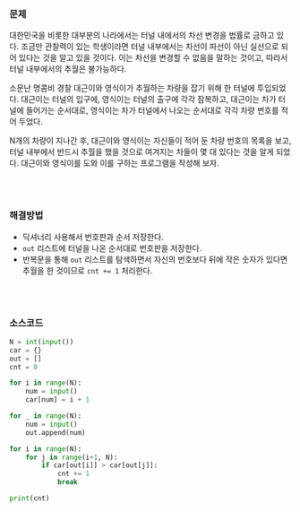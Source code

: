 ### 문제

대한민국을 비롯한 대부분의 나라에서는 터널 내에서의 차선 변경을 법률로 금하고 있다. 조금만 관찰력이 있는 학생이라면 터널 내부에서는 차선이 파선이 아닌 실선으로 되어 있다는 것을 알고 있을 것이다. 이는 차선을 변경할 수 없음을 말하는 것이고, 따라서 터널 내부에서의 추월은 불가능하다.

소문난 명콤비 경찰 대근이와 영식이가 추월하는 차량을 잡기 위해 한 터널에 투입되었다. 대근이는 터널의 입구에, 영식이는 터널의 출구에 각각 잠복하고, 대근이는 차가 터널에 들어가는 순서대로, 영식이는 차가 터널에서 나오는 순서대로 각각 차량 번호를 적어 두었다.

N개의 차량이 지나간 후, 대근이와 영식이는 자신들이 적어 둔 차량 번호의 목록을 보고, 터널 내부에서 반드시 추월을 했을 것으로 여겨지는 차들이 몇 대 있다는 것을 알게 되었다. 대근이와 영식이를 도와 이를 구하는 프로그램을 작성해 보자.

</br>

</br>

### 해결방법

- 딕셔너리 사용해서 번호판과 순서 저장한다.
- `out` 리스트에 터널을 나온 순서대로 번호판을 저장한다.
- 반복문을 통해 `out` 리스트를 탐색하면서 자신의 번호보다 뒤에 작은 숫자가 있다면 추월을 한 것이므로  `cnt += 1` 처리한다.

</br>

</br>

### 소스코드

```python
N = int(input())
car = {}
out = []
cnt = 0

for i in range(N):
    num = input()
    car[num] = i + 1

for _ in range(N):
    num = input()
    out.append(num)

for i in range(N):
    for j in range(i+1, N):
        if car[out[i]] > car[out[j]]:
            cnt += 1
            break

print(cnt)
```

